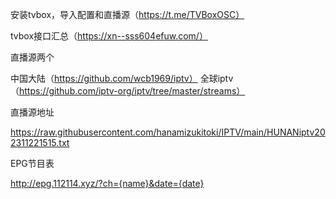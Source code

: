 安装tvbox，导入配置和直播源（https://t.me/TVBoxOSC）

tvbox接口汇总（https://xn--sss604efuw.com/）

直播源两个

中国大陆（https://github.com/wcb1969/iptv）
全球iptv（https://github.com/iptv-org/iptv/tree/master/streams）


直播源地址

https://raw.githubusercontent.com/hanamizukitoki/IPTV/main/HUNANiptv202311221515.txt


EPG节目表

http://epg.112114.xyz/?ch={name}&date={date}
